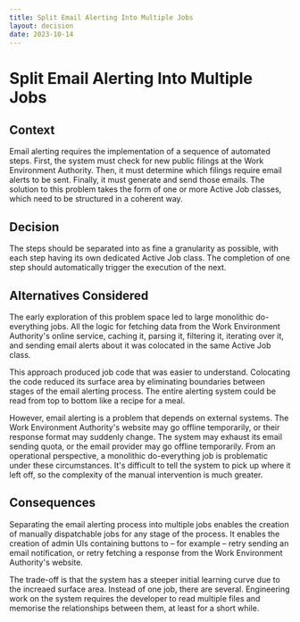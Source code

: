 ```yaml
---
title: Split Email Alerting Into Multiple Jobs
layout: decision
date: 2023-10-14
---
```


# Split Email Alerting Into Multiple Jobs

## Context

Email alerting requires the implementation of a sequence of automated steps. First, the system must check for new public filings at the Work Environment Authority. Then, it must determine which filings require email alerts to be sent. Finally, it must generate and send those emails. The solution to this problem takes the form of one or more Active Job classes, which need to be structured in a coherent way.

## Decision

The steps should be separated into as fine a granularity as possible, with each step having its own dedicated Active Job class. The completion of one step should automatically trigger the execution of the next.

## Alternatives Considered

The early exploration of this problem space led to large monolithic do-everything jobs. All the logic for fetching data from the Work Environment Authority's online service, caching it, parsing it, filtering it, iterating over it, and sending email alerts about it was colocated in the same Active Job class.

This approach produced job code that was easier to understand. Colocating the code reduced its surface area by eliminating boundaries between stages of the email alerting process. The entire alerting system could be read from top to bottom like a recipe for a meal.

However, email alerting is a problem that depends on external systems. The Work Environment Authority's website may go offline temporarily, or their response format may suddenly change. The system may exhaust its email sending quota, or the email provider may go offline temporarily. From an operational perspective, a monolithic do-everything job is problematic under these circumstances. It's difficult to tell the system to pick up where it left off, so the complexity of the manual intervention is much greater.

## Consequences

Separating the email alerting process into multiple jobs enables the creation of manually dispatchable jobs for any stage of the process. It enables the creation of admin UIs containing buttons to – for example – retry sending an email notification, or retry fetching a response from the Work Environment Authority's website.

The trade-off is that the system has a steeper initial learning curve due to the increaed surface area. Instead of one job, there are several. Engineering work on the system requires the developer to read multiple files and memorise the relationships between them, at least for a short while.
